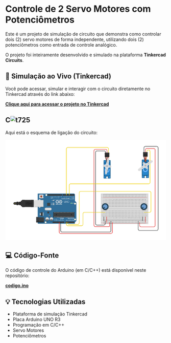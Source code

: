 # Controle de 2 Servo Motores com Potenciômetros

Este é um projeto de simulação de circuito que demonstra como controlar dois (2) servo motores de forma independente, utilizando dois (2) potenciômetros como entrada de controle analógico.

O projeto foi inteiramente desenvolvido e simulado na plataforma **Tinkercad Circuits**.

## 🚀 Simulação ao Vivo (Tinkercad)

Você pode acessar, simular e interagir com o circuito diretamente no Tinkercad através do link abaixo:

**[Clique aqui para acessar o projeto no Tinkercad](https://www.tinkercad.com/things/7C6BlKHGE99-circuito-com-controle-de-2-servos)**

## C<img width="725" height="453" alt="t725" src="https://github.com/user-attachments/assets/6d585009-eaef-4ca5-a5ae-cd91e153edc2" />


Aqui está o esquema de ligação do circuito:

![Esquema do circuito de controle de 2 servos](t725.png)

## 💻 Código-Fonte

O código de controle do Arduino (em C/C++) está disponível neste repositório:

**[codigo.ino](codigo.ino)**

## 💡 Tecnologias Utilizadas

* Plataforma de simulação Tinkercad
* Placa Arduino UNO R3
* Programação em C/C++
* Servo Motores
* Potenciômetros
